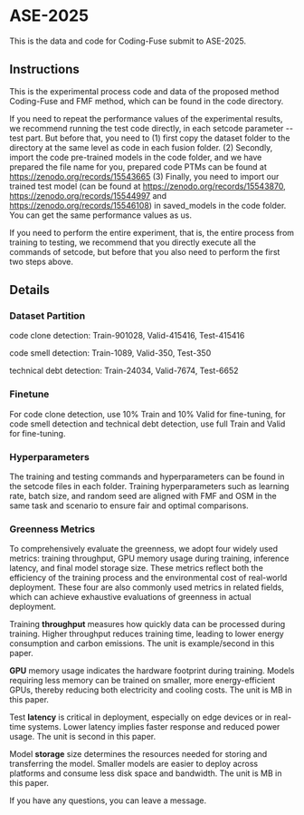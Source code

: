 # ASE-2025
This is the data and code for Coding-Fuse submit to ASE-2025. 

## Instructions
This is the experimental process code and data of the proposed method Coding-Fuse and FMF method, which can be found in the code directory.

If you need to repeat the performance values ​​of the experimental results, we recommend running the test code directly, in each setcode parameter --test part. But before that, you need to (1) first copy the dataset folder to the directory at the same level as code in each fusion folder. (2) Secondly, import the code pre-trained models in the code folder, and we have prepared the file name for you, prepared code PTMs can be found at https://zenodo.org/records/15543665 (3) Finally, you need to import our trained test model (can be found at https://zenodo.org/records/15543870, https://zenodo.org/records/15544997 and https://zenodo.org/records/15546108) in saved_models in the code folder. You can get the same performance values ​​as us.

If you need to perform the entire experiment, that is, the entire process from training to testing, we recommend that you directly execute all the commands of setcode, but before that you also need to perform the first two steps above.

## Details
### Dataset Partition
code clone detection: Train-901028, Valid-415416, Test-415416

code smell detection: Train-1089, Valid-350, Test-350

technical debt detection: Train-24034, Valid-7674, Test-6652
### Finetune 

For code clone detection, use 10% Train and 10% Valid for fine-tuning, for code smell detection and technical debt detection, use full Train and Valid for fine-tuning.

### Hyperparameters
The training and testing commands and hyperparameters can be found in the setcode files in each folder. Training hyperparameters such as learning rate, batch size, and random seed are aligned with FMF and OSM in the same task and scenario to ensure fair and optimal comparisons.

### Greenness Metrics
To comprehensively evaluate the greenness, we adopt four widely used metrics: training throughput, GPU memory usage during training, inference latency, and final model storage size. These metrics reflect both the efficiency of the training process and the environmental cost of real-world deployment. These four are also commonly used metrics in related fields, which can achieve exhaustive evaluations of greenness in actual deployment.

Training **throughput** measures how quickly data can be processed during training. Higher throughput reduces training time, leading to lower energy consumption and carbon emissions. The unit is example/second in this paper.

**GPU** memory usage indicates the hardware footprint during training. Models requiring less memory can be trained on smaller, more energy-efficient GPUs, thereby reducing both electricity and cooling costs. The unit is MB in this paper.

Test **latency** is critical in deployment, especially on edge devices or in real-time systems. Lower latency implies faster response and reduced power usage. The unit is second in this paper.

Model **storage** size determines the resources needed for storing and transferring the model. Smaller models are easier to deploy across platforms and consume less disk space and bandwidth. The unit is MB in this paper.




If you have any questions, you can leave a message.

